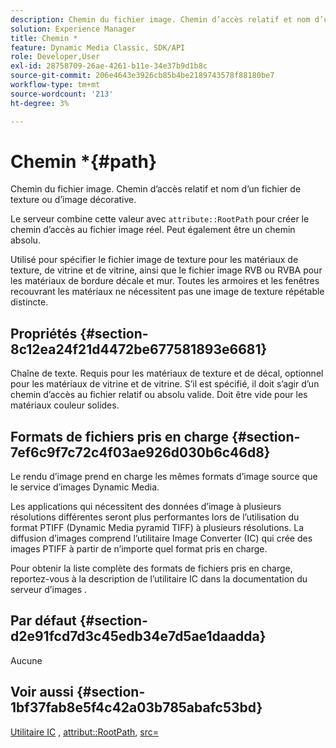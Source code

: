 ```yaml
---
description: Chemin du fichier image. Chemin d’accès relatif et nom d’un fichier de texture ou d’image décorative.
solution: Experience Manager
title: Chemin *
feature: Dynamic Media Classic, SDK/API
role: Developer,User
exl-id: 28758709-26ae-4261-b11e-34e37b9d1b8c
source-git-commit: 206e4643e3926cb85b4be2189743578f88180be7
workflow-type: tm+mt
source-wordcount: '213'
ht-degree: 3%

---
```


# Chemin *{#path}

Chemin du fichier image. Chemin d’accès relatif et nom d’un fichier de texture ou d’image décorative.

Le serveur combine cette valeur avec `attribute::RootPath` pour créer le chemin d’accès au fichier image réel. Peut également être un chemin absolu.

Utilisé pour spécifier le fichier image de texture pour les matériaux de texture, de vitrine et de vitrine, ainsi que le fichier image RVB ou RVBA pour les matériaux de bordure décale et mur. Toutes les armoires et les fenêtres recouvrant les matériaux ne nécessitent pas une image de texture répétable distincte.

## Propriétés {#section-8c12ea24f21d4472be677581893e6681}

Chaîne de texte. Requis pour les matériaux de texture et de décal, optionnel pour les matériaux de vitrine et de vitrine. S’il est spécifié, il doit s’agir d’un chemin d’accès au fichier relatif ou absolu valide. Doit être vide pour les matériaux couleur solides.

## Formats de fichiers pris en charge {#section-7ef6c9f7c72c4f03ae926d030b6c46d8}

Le rendu d’image prend en charge les mêmes formats d’image source que le service d’images Dynamic Media.

Les applications qui nécessitent des données d’image à plusieurs résolutions différentes seront plus performantes lors de l’utilisation du format PTIFF (Dynamic Media pyramid TIFF) à plusieurs résolutions. La diffusion d’images comprend l’utilitaire Image Converter (IC) qui crée des images PTIFF à partir de n’importe quel format pris en charge.

Pour obtenir la liste complète des formats de fichiers pris en charge, reportez-vous à la description de l’utilitaire IC dans la documentation du serveur d’images .

## Par défaut {#section-d2e91fcd7d3c45edb34e7d5ae1daadda}

Aucune

## Voir aussi {#section-1bf37fab8e5f4c42a03b785abafc53bd}

[Utilitaire IC](/help/aem-is-ir-api/is-api/is-utils/utilities/r-ic.md) ,  [attribut::RootPath](/help/aem-is-ir-api/ir-api/material-cat/image-rendering-api-ref/c-ir-material-catalog/c-ir-attributes-reference/r-ir-rootpath.md),  [src=](/help/aem-is-ir-api/ir-api/http-protocol/image-rendering-api-ref/c-ir-http-protocol-ref/c-ir-http-protocol-command-reference/r-ir-src.md)
